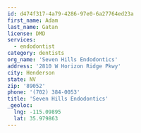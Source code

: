 ```yaml
---
id: d474f317-4a79-4286-97e0-6a27764ed23a
first_name: Adam
last_name: Gatan
license: DMD
services:
  - endodontist
category: dentists
org_name: 'Seven Hills Endodontics'
address: '2810 W Horizon Ridge Pkwy'
city: Henderson
state: NV
zip: '89052'
phone: '(702) 384-0053'
title: 'Seven Hills Endodontics'
_geoloc:
  lng: -115.09895
  lat: 35.979863
---
```

